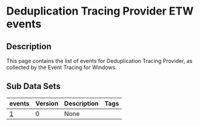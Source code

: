 # Deduplication Tracing Provider ETW events

## Description
This page contains the list of events for Deduplication Tracing Provider, as collected by the Event Tracing for Windows.

## Sub Data Sets
|events|Version|Description|Tags|
|---|---|---|---|
|[1](events/event-1.md)|0|None||
